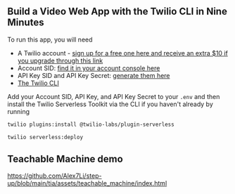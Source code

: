 ## Build a Video Web App with the Twilio CLI in Nine Minutes

To run this app, you will need 
- A Twilio account - [sign up for a free one here and receive an extra $10 if you upgrade through this link](http://www.twilio.com/referral/iHsJ5D)
- Account SID: [find it in your account console here](https://www.twilio.com/console)
- API Key SID and API Key Secret: [generate them here](https://www.twilio.com/console/runtime/api-keys)
- [The Twilio CLI](https://www.twilio.com/docs/twilio-cli/quickstart)

Add your Account SID, API Key, and API Key Secret to your `.env` and then install the Twilio Serverless Toolkit via the CLI if you haven't already by running
```bash
twilio plugins:install @twilio-labs/plugin-serverless
```
```bash
twilio serverless:deploy
```

## Teachable Machine demo
https://github.com/Alex7Li/step-up/blob/main/tia/assets/teachable_machine/index.html
